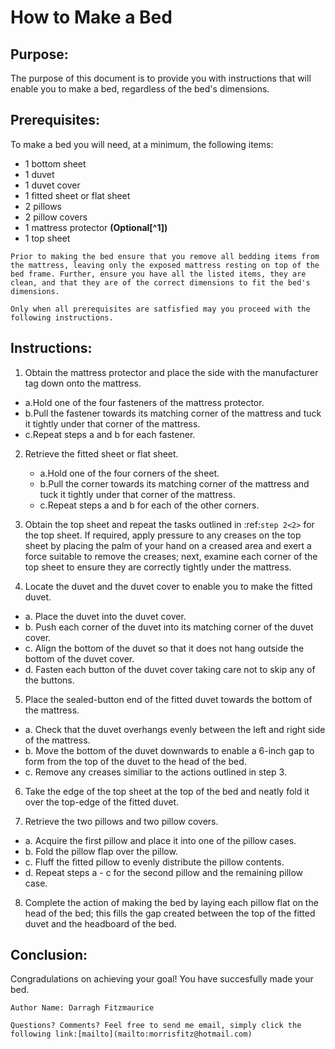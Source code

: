 How to Make a Bed
=================

Purpose:
--------

The purpose of this document is to provide you with instructions that will enable you to make a bed, regardless of the bed's dimensions. 

Prerequisites:
--------------

To make a bed you will need, at a minimum, the following items:
* 1 bottom sheet 
* 1 duvet
* 1 duvet cover
* 1 fitted sheet or flat sheet
* 2 pillows
* 2 pillow covers
* 1 mattress protector **(Optional[^1])**
* 1 top sheet

```
Prior to making the bed ensure that you remove all bedding items from the mattress, leaving only the exposed mattress resting on top of the bed frame. Further, ensure you have all the listed items, they are clean, and that they are of the correct dimensions to fit the bed's dimensions. 

Only when all prerequisites are satfisfied may you proceed with the following instructions.
```

Instructions:
-------------

1) Obtain the mattress protector and place the side with the manufacturer tag down onto the mattress. 
- a.Hold one of the four fasteners of the mattress protector.
- b.Pull the fastener towards its matching corner of the mattress and tuck it tightly under that corner of the mattress.
- c.Repeat steps a and b for each fastener.

2) Retrieve the fitted sheet or flat sheet.
   - a.Hold one of the four corners of the sheet.
   - b.Pull the corner towards its matching corner of the mattress and tuck it tightly under that corner of the mattress.
   - c.Repeat steps a and b for each of the other corners.

3) Obtain the top sheet and repeat the tasks outlined in :ref:`step 2<2>` for the top sheet. 
    If required, apply pressure to any creases on the top sheet by placing the palm of your hand on a creased area and exert a force suitable to remove the creases; next, examine each corner of the top sheet to ensure they are correctly tightly under the mattress.

4) Locate the duvet and the duvet cover to enable you to make the fitted duvet. 
- a. Place the duvet into the duvet cover.
- b. Push each corner of the duvet into its matching corner of the duvet cover. 
- c. Align the bottom of the duvet so that it does not hang outside the bottom of the duvet cover.
- d. Fasten each button of the duvet cover taking care not to skip any of the buttons.

5) Place the sealed-button end of the fitted duvet towards the bottom of the mattress.
- a. Check that the duvet overhangs evenly between the left and right side of the mattress. 
- b. Move the bottom of the duvet downwards to enable a 6-inch gap to form from the top of the duvet to the head of the bed.
- c. Remove any creases similiar to the actions outlined in step 3. 


6) Take the edge of the top sheet at the top of the bed and neatly fold it over the top-edge of the fitted duvet. 

7) Retrieve the two pillows and two pillow covers.
- a. Acquire the first pillow and place it into one of the pillow cases.
- b. Fold the pillow flap over the pillow. 
- c. Fluff the fitted pillow to evenly distribute the pillow contents. 
- d. Repeat steps a - c for the second pillow and the remaining pillow case. 

8) Complete the action of making the bed by laying each pillow flat on the head of the bed; this fills the gap created between the top of the fitted duvet and the headboard of the bed. 

Conclusion:
-----------

Congradulations on achieving your goal! You have succesfully made your bed.

```
Author Name: Darragh Fitzmaurice

Questions? Comments? Feel free to send me email, simply click the following link:[mailto](mailto:morrisfitz@hotmail.com)
```


